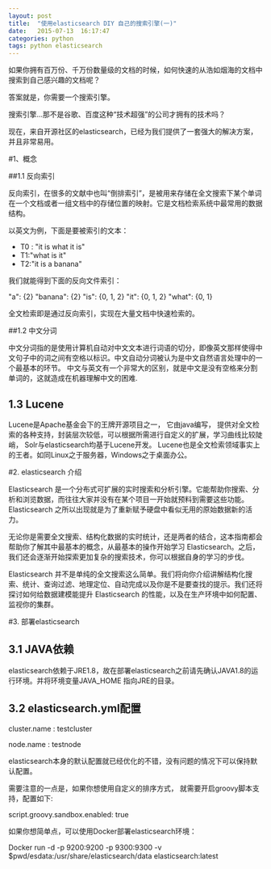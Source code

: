 ```yaml
---
layout: post
title:  "使用elasticsearch DIY 自己的搜索引擎(一)"
date:   2015-07-13  16:17:47
categories: python
tags: python elasticsearch
---
```


如果你拥有百万份、千万份数量级的文档的时候，如何快速的从浩如烟海的文档中搜索到自己感兴趣的文档呢？

答案就是，你需要一个搜索引擎。

搜索引擎...那不是谷歌、百度这种“技术超强”的公司才拥有的技术吗？

现在，来自开源社区的elasticsearch，已经为我们提供了一套强大的解决方案，并且非常易用。

#1、概念

##1.1 反向索引

反向索引，在很多的文献中也叫“倒排索引”，是被用来存储在全文搜索下某个单词在一个文档或者一组文档中的存储位置的映射。它是文档检索系统中最常用的数据结构。

以英文为例，下面是要被索引的文本：

- T0 : "it is what it is"
- T1:"what is it"
- T2:"it is a banana"

我们就能得到下面的反向文件索引：

"a":      {2}
"banana": {2}
"is":    {0, 1, 2}
"it":    {0, 1, 2}
"what":  {0, 1}

全文检索即是通过反向索引，实现在大量文档中快速检索的。

##1.2 中文分词

中文分词指的是使用计算机自动对中文文本进行词语的切分，即像英文那样使得中文句子中的词之间有空格以标识。中文自动分词被认为是中文自然语言处理中的一个最基本的环节。
中文与英文有一个非常大的区别，就是中文是没有空格来分割单词的，这就造成在机器理解中文的困难.

## 1.3 Lucene

Lucene是Apache基金会下的王牌开源项目之一， 它由java编写， 提供对全文检索的各种支持，封装层次较低，可以根据所需进行自定义的扩展，学习曲线比较陡峭，
Solr与elasticsearch均基于Lucene开发。 Lucene也是全文检索领域事实上的王者。如同Linux之于服务器，Windows之于桌面办公。

#2. elasticsearch 介绍

Elasticsearch 是一个分布式可扩展的实时搜索和分析引擎。它能帮助你搜索、分析和浏览数据，而往往大家并没有在某个项目一开始就预料到需要这些功能。Elasticsearch 之所以出现就是为了重新赋予硬盘中看似无用的原始数据新的活力。

无论你是需要全文搜索、结构化数据的实时统计，还是两者的结合，这本指南都会帮助你了解其中最基本的概念，从最基本的操作开始学习 Elasticsearch。之后，我们还会逐渐开始探索更加复杂的搜索技术，你可以根据自身的学习的步伐。

Elasticsearch 并不是单纯的全文搜索这么简单。我们将向你介绍讲解结构化搜索、统计、查询过滤、地理定位、自动完成以及你是不是要查找的提示。我们还将探讨如何给数据建模能提升 Elasticsearch 的性能，以及在生产环境中如何配置、监视你的集群。


#3. 部署elasticsearch
## 3.1 JAVA依赖

elasticsearch依赖于JRE1.8，故在部署elasticsearch之前请先确认JAVA1.8的运行环境。并将环境变量JAVA_HOME 指向JRE的目录。

## 3.2 elasticsearch.yml配置

cluster.name : testcluster

node.name : testnode

elasticsearch本身的默认配置就已经优化的不错，没有问题的情况下可以保持默认配置。

需要注意的一点是，如果你想使用自定义的排序方式， 就需要开启groovy脚本支持，配置如下:

script.groovy.sandbox.enabled: true

如果你想简单点，可以使用Docker部署elasticsearch环境：

Docker run -d -p 9200:9200 -p 9300:9300 -v $pwd/esdata:/usr/share/elasticsearch/data elasticsearch:latest
